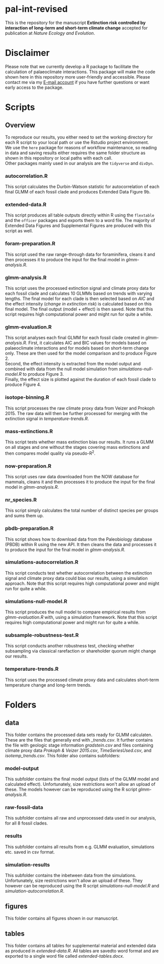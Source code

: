 # pal-int-revised
  
This is the repository for the manuscript **Extinction risk controlled by interaction of long-term and short-term climate change** accepted for publication at *Nature Ecology and Evolution*.  
  
# Disclaimer  
  
Please note that we currently develop a R package to facilitate the calculation of palaeoclimate interactions. This package will make the code shown here in this repository more user-friendly and accessible. Please contact me via my [E-mail account](mailto:gregor.mathes@uni-bayreuth.de) if you have further questions or want early access to the package.  
  
# Scripts  

## Overview  
  
To reproduce our results, you either need to set the working directory for each R script to your local path or use the Rstudio project environment.  
We use the `here` package for reasons of workflow maintenance, so reading in data and saving results either requires the same folder structure as shown in this repository or local paths with each call.  
Other packages mainly used in our analysis are the `tidyverse` and `divDyn`.
  
### autocorrelation.R  
  
This script calculates the Durbin-Watson statistic for autocorrelation of each final GLMM of each fossil clade and produces Extended Data Figure 9b.  
  
  
### extended-data.R  
  
This script produces all table outputs directly within R using the `flextable` and the `officer` packages and exports them to a word file. The majority of Extended Data Figures and Supplemental Figures are produced with this script as well.  
  
### foram-preparation.R  
  
This script used the raw range-through data for foraminifera, cleans it and then processes it to produce the input for the final model in *glmm-analysis.R*. 
  
### glmm-analysis.R  
  
This script uses the processed extinction signal and climate proxy data for each fossil clade and calculates 10 GLMMs based on trends with varying lengths. 
The final model for each clade is then selected based on *AIC* and the effect intensity (*change in extinction risk*) is calculated based on this final model. 
The final output (model + effect) is then saved. Note that this script requires high computational power and might run for quite a while.  
  
### glmm-evaluation.R  
  
This script analyses each final GLMM for each fossil clade created in *glmm-analysis.R*. First, it calculates AIC and BIC values for models based on palaeoclimate interactions and for models based on short-term change only. 
These are then used for the model comparison and to produce Figure 2.  
Second, the effect intensity is extracted from the model output and combined with data from the null model simulation from *simulations-null-model.R* to produce Figure 3.  
Finally, the effect size is plotted against the duration of each fossil clade to produce Figure 4.  
  
### isotope-binning.R  
  
This script processes the raw climate proxy data from Veizer and Prokoph 2015. The raw data will then be further processed for merging with the extinction signal in *temperature-trends.R*.   
  
### mass-extinctions.R  
  
This script tests whether mass extinction bias our results. It runs a GLMM on all stages and one without the stages covering mass extinctions and then compares model quality via pseudo-R<sup>2</sup>.  
  
### now-preparation.R  
  
This script uses raw data downloaded from the NOW database for mammals, cleans it and then processes it to produce the input for the final model in *glmm-analysis.R*.  
  
### nr_species.R  
  
This script simply calculates the total number of distinct species per groups and sums them up.  
  
### pbdb-preparation.R  
  
This script shows how to download data from the Paleobiology database (PBDB) within R using the new API. It then cleans the data and processes it to produce the input for the final model in *glmm-analysis.R*.  
  
### simulations-autocorrelation.R  
  
This script conducts test whether autocorrelation between the extinction signal and climate proxy data could bias our results, using a simulation approach.
Note that this script requires high computational power and might run for quite a while.    
  
### simulations-null-model.R  
  
This script produces the null model to compare empirical results from *glmm-evaluation.R* with, using a simulation framework. 
Note that this script requires high computational power and might run for quite a while.   
  
### subsample-robustness-test.R  
  
This script conducts another robustness test, checking whether subsampling via classical rarefaction or shareholder quorum might change our results.  
  
### temperature-trends.R  
  
This script uses the processed climate proxy data and calculates short-term temperature change and long-term trends.  

# Folders  
  
## data  
  
This folder contains the processed data sets ready for GLMM calculaten. These are the files that generally end with *_trends.csv*. 
It further contains the file with geologic stage information *gradstein.csv* and files containing climate proxy data *Prokoph & Veizer 2015.csv*, *TimeSeriesUsed.csv*, and *isotemp_trends.csv*. 
This folder also contains subfolders:  
  
### model-output  
  
This subfolder contains the final model output (lists of the GLMM model and calculated effect). Unfortunately, size restrictions won't allow an upload of these. 
The models however can be reproduced using the R script *glmm-analysis.R*.  
  
### raw-fossil-data
  
This subfolder contains all raw and unprocessed data used in our analysis, for all 8 fossil clades.  
  
### results  
  
This subfolder contains all results from e.g. GLMM evaluation, simulations etc. saved in csv format.  
  
### simulation-results   
  
This subfolder contains the inbetween data from the simulations. Unfortunately, size restrictions won't allow an upload of these. 
They however can be reproduced using the R script *simulations-null-model.R* and *simulation-autocorrelation.R*.  
  
## figures  
  
This folder contains all figures shown in our manuscript. 
  
## tables  
  
This folder contains all tables for supplemental material and extended data as produced in *extended-data.R*. All tables are savedto word format and are exported to a single word file called *extended-tables.docx*.  
  